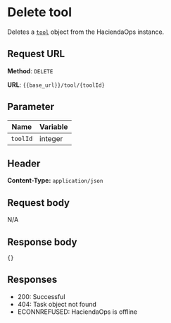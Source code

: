 # Delete tool

Deletes a [`tool`](tool.md) object from the HaciendaOps instance.

## Request URL

**Method**: `DELETE`

**URL**: `{{base_url}}/tool/{toolId}`

## Parameter

| Name | Variable |
| ---- | ---------|
| `toolId` | integer |

## Header

**Content-Type:** `application/json`

## Request body

N/A

## Response body

`
{}
`

## Responses

* 200: Successful
* 404: Task object not found
* ECONNREFUSED: HaciendaOps is offline
